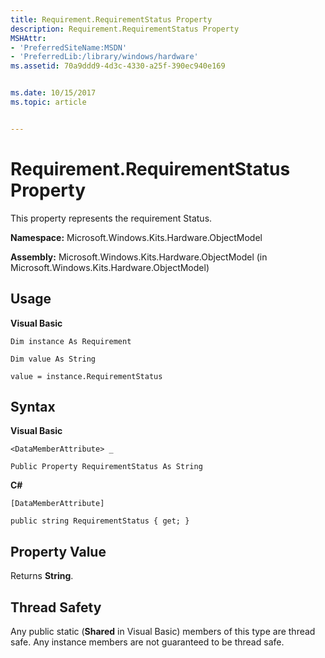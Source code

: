 ```yaml
---
title: Requirement.RequirementStatus Property
description: Requirement.RequirementStatus Property
MSHAttr:
- 'PreferredSiteName:MSDN'
- 'PreferredLib:/library/windows/hardware'
ms.assetid: 70a9ddd9-4d3c-4330-a25f-390ec940e169


ms.date: 10/15/2017
ms.topic: article


---
```


# Requirement.RequirementStatus Property


This property represents the requirement Status.

**Namespace:** Microsoft.Windows.Kits.Hardware.ObjectModel

**Assembly:** Microsoft.Windows.Kits.Hardware.ObjectModel (in Microsoft.Windows.Kits.Hardware.ObjectModel)

## <span id="Usage"></span><span id="usage"></span><span id="USAGE"></span>Usage


**Visual Basic**

`Dim instance As Requirement`

`Dim value As String`

`value = instance.RequirementStatus`

## <span id="Syntax"></span><span id="syntax"></span><span id="SYNTAX"></span>Syntax


**Visual Basic**

`<DataMemberAttribute> _`

`Public Property RequirementStatus As String`

**C#**

`[DataMemberAttribute]`

`public string RequirementStatus { get; }`

## <span id="Property_Value"></span><span id="property_value"></span><span id="PROPERTY_VALUE"></span>Property Value


Returns **String**.

## <span id="Thread_Safety"></span><span id="thread_safety"></span><span id="THREAD_SAFETY"></span>Thread Safety


Any public static (**Shared** in Visual Basic) members of this type are thread safe. Any instance members are not guaranteed to be thread safe.

 

 






